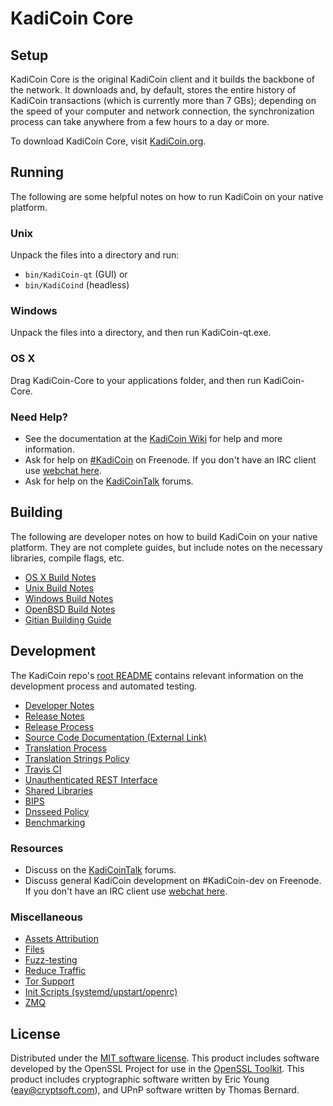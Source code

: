 KadiCoin Core
=============

Setup
---------------------
KadiCoin Core is the original KadiCoin client and it builds the backbone of the network. It downloads and, by default, stores the entire history of KadiCoin transactions (which is currently more than 7 GBs); depending on the speed of your computer and network connection, the synchronization process can take anywhere from a few hours to a day or more.

To download KadiCoin Core, visit [KadiCoin.org](https://KadiCoin.org).

Running
---------------------
The following are some helpful notes on how to run KadiCoin on your native platform.

### Unix

Unpack the files into a directory and run:

- `bin/KadiCoin-qt` (GUI) or
- `bin/KadiCoind` (headless)

### Windows

Unpack the files into a directory, and then run KadiCoin-qt.exe.

### OS X

Drag KadiCoin-Core to your applications folder, and then run KadiCoin-Core.

### Need Help?

* See the documentation at the [KadiCoin Wiki](https://KadiCoin.info/)
for help and more information.
* Ask for help on [#KadiCoin](http://webchat.freenode.net?channels=KadiCoin) on Freenode. If you don't have an IRC client use [webchat here](http://webchat.freenode.net?channels=KadiCoin).
* Ask for help on the [KadiCoinTalk](https://KadiCointalk.io/) forums.

Building
---------------------
The following are developer notes on how to build KadiCoin on your native platform. They are not complete guides, but include notes on the necessary libraries, compile flags, etc.

- [OS X Build Notes](build-osx.md)
- [Unix Build Notes](build-unix.md)
- [Windows Build Notes](build-windows.md)
- [OpenBSD Build Notes](build-openbsd.md)
- [Gitian Building Guide](gitian-building.md)

Development
---------------------
The KadiCoin repo's [root README](/README.md) contains relevant information on the development process and automated testing.

- [Developer Notes](developer-notes.md)
- [Release Notes](release-notes.md)
- [Release Process](release-process.md)
- [Source Code Documentation (External Link)](https://dev.visucore.com/KadiCoin/doxygen/)
- [Translation Process](translation_process.md)
- [Translation Strings Policy](translation_strings_policy.md)
- [Travis CI](travis-ci.md)
- [Unauthenticated REST Interface](REST-interface.md)
- [Shared Libraries](shared-libraries.md)
- [BIPS](bips.md)
- [Dnsseed Policy](dnsseed-policy.md)
- [Benchmarking](benchmarking.md)

### Resources
* Discuss on the [KadiCoinTalk](https://KadiCointalk.io/) forums.
* Discuss general KadiCoin development on #KadiCoin-dev on Freenode. If you don't have an IRC client use [webchat here](http://webchat.freenode.net/?channels=KadiCoin-dev).

### Miscellaneous
- [Assets Attribution](assets-attribution.md)
- [Files](files.md)
- [Fuzz-testing](fuzzing.md)
- [Reduce Traffic](reduce-traffic.md)
- [Tor Support](tor.md)
- [Init Scripts (systemd/upstart/openrc)](init.md)
- [ZMQ](zmq.md)

License
---------------------
Distributed under the [MIT software license](/COPYING).
This product includes software developed by the OpenSSL Project for use in the [OpenSSL Toolkit](https://www.openssl.org/). This product includes
cryptographic software written by Eric Young ([eay@cryptsoft.com](mailto:eay@cryptsoft.com)), and UPnP software written by Thomas Bernard.
